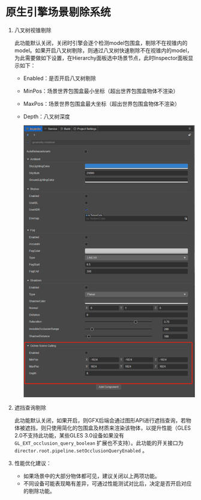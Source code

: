 # 原生引擎场景剔除系统

1. 八叉树视锥剔除

    此功能默认关闭，关闭时引擎会逐个检测model包围盒，剔除不在视锥内的model。如果开启八叉树剔除，则通过八叉树快速剔除不在视锥内的model，为此需要做如下设置，在Hierarchy面板选中场景节点，此时Inspector面板显示如下：
        
    - Enabled：是否开启八叉树剔除
    - MinPos：场景世界包围盒最小坐标（超出世界包围盒物体不渲染）
    - MaxPos：场景世界包围盒最大坐标（超出世界包围盒物体不渲染）
    - Depth：八叉树深度

        ![octree scene culling](./native-scene-culling/octree-scene-culling.png)

2. 遮挡查询剔除

    此功能默认关闭，如果开启，则GFX后端会通过图形API进行遮挡查询，若物体被遮挡，则只使用简化的包围盒及材质来渲染该物体，以提升性能（GLES 2.0不支持此功能，某些GLES 3.0设备如果没有 `GL_EXT_occlusion_query_boolean` 扩展也不支持）。此功能的开关接口为 `director.root.pipeline.setOcclusionQueryEnabled` 。

3. 性能优化建议：

    - 如果场景中的大部分物体都可见，建议关闭以上两项功能。
    - 不同设备可能表现略有差异，可通过性能测试对比后，决定是否开启对应的剔除功能。